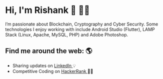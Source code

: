 # Hi, I'm Rishank :wave: :technologist:

I’m passionate about Blockchain, Cryptography and Cyber Security. Some technologies I enjoy working with include Android Studio (Flutter), LAMP Stack (Linux, Apache, MySQL, PHP) and Adobe Photoshop. 

## Find me around the web: :earth_americas:
- Sharing updates on <a href="https://www.linkedin.com/in/rishank-pratik-9b1a35129/"> LinkedIn </a> :bulb:
- Competitive Coding on <a href="https://www.hackerrank.com/rishankp22?h_r=internal-search&hr_r=1"> HackerRank </a> :man_technologist:

